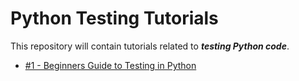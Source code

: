 # Python Testing Tutorials

This repository will contain tutorials related to **_testing Python code_**.

- [#1 - Beginners Guide to Testing in Python](www.liamgower.com/main-blog/python-testing-tutorial-for-beginners-1) 